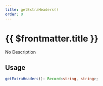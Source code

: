 ```yaml
---
title: getExtraHeaders()
order: 0
---
```


# {{ $frontmatter.title }}

No Description

## Usage

```ts
getExtraHeaders(): Record<string, string>;
```
